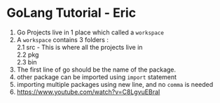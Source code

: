 # GoLang Tutorial - Eric

1. Go Projects live in 1 place which called a `workspace`
2. A `workspace` contains 3 folders :  
   2.1 src - This is where all the projects live in  
   2.2 pkg  
   2.3 bin
3. The first line of go should be the name of the package.
4. other package can be imported using `import` statement
5. importing multiple packages using new line, and no `comma` is needed
6. https://www.youtube.com/watch?v=C8LgvuEBraI
